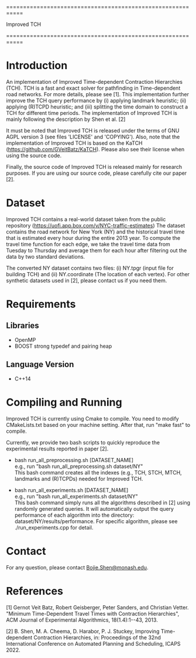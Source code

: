 ===========================================================

Improved TCH

===========================================================


Introduction
===========================================================
An implementation of Improved Time-dependent Contraction Hierarchies (TCH). 
TCH is a fast and exact solver for pathfinding in Time-dependent road networks.
For more details, please see [1]. This implementation further improve the TCH 
query performance by (i) applying landmark heuristic; (ii) applying (R)TCPD heuristic; 
and (iii) splitting the time domain to construct a TCH for different time periods.
The implementation of Improved TCH is mainly following the description by Shen et al. [2]

It must be noted that Improved TCH is released under the terms of GNU AGPL
version 3 (see files 'LICENSE' and 'COPYING'). Also, note that the implementation of Improved
TCH is based on the KaTCH (https://github.com/GVeitBatz/KaTCH). Please also see their license
when using the source code. 

Finally, the source code of Improved TCH is released mainly for research purposes. 
If you are using our source code, please carefully cite our paper [2].




Dataset
===========================================================
Improved TCH contains a real-world dataset taken from the public repository (https://uofi.app.box.com/v/NYC-traffic-estimates)
The dataset contains the road network for New York (NY) and the historical travel time that is estimated every hour 
during the entire 2013 year. To compute the travel time function for each edge, we take the travel time data from Tuesday to Thursday 
and average them for each hour after filtering out the data by two standard deviations.

The converted NY dataset contains two files: (i) NY.tpgr (input file for building TCH) and (ii) NY.coordinate (The location of each vertex).
For other synthetic datasets used in [2], please contact us if you need them.

Requirements
===========================================================

Libraries
----------------
- OpenMP
- BOOST strong typedef and pairing heap

Language Version
----------------
- C++14



Compiling and Running
===========================================================
Improved TCH is currently using Cmake to compile. You need to modify
CMakeLists.txt based on your machine setting. After that, run
"make fast" to compile.

Currently, we provide two bash scripts to quickly reproduce the
experimental results reported in paper [2].

- bash run_all_preprocessing.sh [DATASET_NAME] <br />
e.g., run "bash run_all_preprocessing.sh dataset/NY" <br />
This bash command creates all the indexes (e.g., TCH, STCH, MTCH, landmarks and (R)TCPDs)
needed for Improved TCH.

- bash run_all_experiments.sh [DATASET_NAME]  <br />
e.g., run "bash run_all_experiments.sh dataset/NY" <br />
This bash command simply runs all the algorithms described in [2] using randomly generated queries.
It will automatically output the query performance of each algorithm into the directory: dataset/NY/results/performance.
For specific algorithm, please see ./run_experiments.cpp for detail.

Contact
===========================================================
For any question, please contact Bojie.Shen@monash.edu.



References
==========

[1] Gernot Veit Batz, Robert Geisberger, Peter Sanders, and Christian
    Vetter. "Minimum Time-Dependent Travel Times with Contraction
    Hierarchies", ACM Journal of Experimental Algorithmics,
    18(1.4):1--43, 2013.
    
[2] B. Shen, M. A. Cheema, D. Harabor, P. J. Stuckey,
    Improving Time-dependent Contraction Hierarchies,
    in: Proceedings of the 32nd International Conference on 
    Automated Planning and Scheduling, ICAPS 2022.
    
